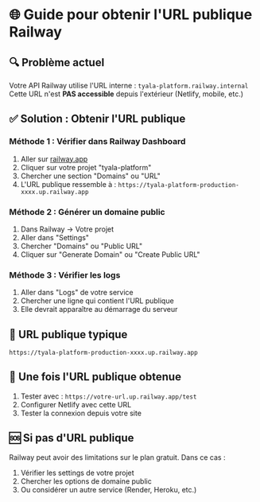 # 🌐 Guide pour obtenir l'URL publique Railway

## 🔍 Problème actuel
Votre API Railway utilise l'URL interne : `tyala-platform.railway.internal`
Cette URL n'est **PAS accessible** depuis l'extérieur (Netlify, mobile, etc.)

## ✅ Solution : Obtenir l'URL publique

### Méthode 1 : Vérifier dans Railway Dashboard
1. Aller sur [railway.app](https://railway.app)
2. Cliquer sur votre projet "tyala-platform"
3. Chercher une section "Domains" ou "URL"
4. L'URL publique ressemble à : `https://tyala-platform-production-xxxx.up.railway.app`

### Méthode 2 : Générer un domaine public
1. Dans Railway → Votre projet
2. Aller dans "Settings"
3. Chercher "Domains" ou "Public URL"
4. Cliquer sur "Generate Domain" ou "Create Public URL"

### Méthode 3 : Vérifier les logs
1. Aller dans "Logs" de votre service
2. Chercher une ligne qui contient l'URL publique
3. Elle devrait apparaître au démarrage du serveur

## 🎯 URL publique typique
```
https://tyala-platform-production-xxxx.up.railway.app
```

## 🔧 Une fois l'URL publique obtenue
1. Tester avec : `https://votre-url.up.railway.app/test`
2. Configurer Netlify avec cette URL
3. Tester la connexion depuis votre site

## 🆘 Si pas d'URL publique
Railway peut avoir des limitations sur le plan gratuit. Dans ce cas :
1. Vérifier les settings de votre projet
2. Chercher les options de domaine public
3. Ou considérer un autre service (Render, Heroku, etc.)
